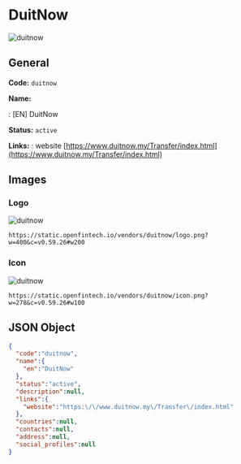 
# DuitNow 
![duitnow](https://static.openfintech.io/vendors/duitnow/logo.png?w=400&c=v0.59.26#w200)  

## General 
 
**Code:** `duitnow` 
 
**Name:** 
 
:	[EN] DuitNow 
 
**Status:** `active` 
 
**Links:** 
: website [https://www.duitnow.my/Transfer/index.html](https://www.duitnow.my/Transfer/index.html) 
 

## Images 

### Logo 
 
![duitnow](https://static.openfintech.io/vendors/duitnow/logo.png?w=400&c=v0.59.26#w200)  

```
https://static.openfintech.io/vendors/duitnow/logo.png?w=400&c=v0.59.26#w200
```  

### Icon 
 
![duitnow](https://static.openfintech.io/vendors/duitnow/icon.png?w=278&c=v0.59.26#w100)  

```
https://static.openfintech.io/vendors/duitnow/icon.png?w=278&c=v0.59.26#w100
```  

## JSON Object 

```json
{
  "code":"duitnow",
  "name":{
    "en":"DuitNow"
  },
  "status":"active",
  "description":null,
  "links":{
    "website":"https:\/\/www.duitnow.my\/Transfer\/index.html"
  },
  "countries":null,
  "contacts":null,
  "address":null,
  "social_profiles":null
}
```  
